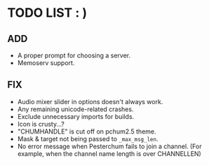 # TODO LIST : )
## ADD
 - A proper prompt for choosing a server.
 - Memoserv support.

## FIX
- Audio mixer slider in options doesn't always work.
- Any remaining unicode-related crashes.
- Exclude unnecessary imports for builds.
- Icon is crusty...?
- "CHUMHANDLE" is cut off on pchum2.5 theme.
- Mask & target not being passed to ``_max_msg_len``.
- No error message when Pesterchum fails to join a channel. (For example, when the channel name length is over CHANNELLEN)
